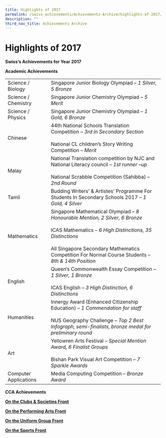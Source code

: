 ```yaml
---
title: Highlights of 2017
permalink: /swiss-achievements/Achievements-Archive/highlights-of-2017/
description: ""
third_nav_title: Achievements Archive
---
```

# Highlights of 2017

**Swiss’s Achievements for Year 2017**

**Academic Achievements**

|                       |                   |
|-----------------------|-------------------------------------|
| Science / Biology     | Singapore Junior Biology Olympiad – *1 Silver, 5 Bronze*                                                                         |
| Science / Chemistry   | Singapore Junior Chemistry Olympiad – *5 Merit*                                                      |
| Science / Physics     | Singapore Junior Chemistry Olympiad – *1 Gold, 6 Bronze*                                                                   |
| Chinese               | 44th National Schools Translation Competition – *3rd in Secondary Section*<br><br>National CL children’s Story Writing Competition – *Merit*                                                                                                      |
| Malay                 | National Translation competition by NJC and National Literacy council           – *1st runner –up*<br><br>National Scrabble Competition (Sahibba) – *2nd Round*                                                                                   |
| Tamil                 | Budding Writers’ & Artistes’ Programme For Students In Secondary Schools 2017 – *1 Gold, 4 Silver*                                                                    |
| Mathematics           | Singapore Mathematical Olympiad – *8 Honourable Mention, 2 Silver, 6 Bronze*<br><br>ICAS Mathematics – *6 High Distinctions, 35 Distinctions*<br><br>All Singapore Secondary Mathematics Competition For Normal Course Students – *8th & 14th Position* |
| English               | Queen’s Commonwealth Essay Competition – *1 Silver, 1 Bronze*<br><br>ICAS English – *3 High Distinction, 6 Distinctions*                                                                                            |
| Humanities            | Innergy Award (Enhanced Citizenship Education) – *1 Commendation for staff*<br><br>NUS Geography Challenge – *Top 2 Best Infograph, semi-finalists, bronze medal for preliminary round*                                                           |
| Art                   | Yellowren Arts Festival – *Special Mention Award, 6 Finalist Groups*<br><br>Bishan Park Visual Art Competition – *7 Sparkle Awards*             |
| Computer Applications | Media Computing Competition – *Bronze Award*                       |


**CCA Achievements**

<b><u>On the Clubs & Societies Front</u></b>

<b><u>On the Performing Arts Front</u></b>

<b><u>On the Uniform Group Front</u></b>

<b><u>On the Sports Front</u></b>
